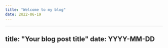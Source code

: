 ```yaml
---
title: "Welcome to my blog"
date: 2022-06-19
---
```


---
title: "Your blog post title"
date: YYYY-MM-DD
---
